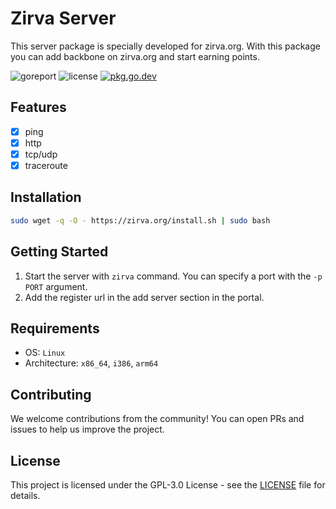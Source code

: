# Zirva Server
This server package is specially developed for zirva.org. With this package you can add backbone on zirva.org and start earning points.

![goreport](https://goreportcard.com/badge/github.com/zirvaorg/server)
![license](https://badgen.net/github/license/zirvaorg/server)
[![pkg.go.dev](https://pkg.go.dev/badge/github.com/zirvaorg/server)](https://pkg.go.dev/github.com/zirvaorg/server)

## Features
- [x] ping
- [x] http
- [x] tcp/udp
- [x] traceroute

## Installation
```bash
sudo wget -q -O - https://zirva.org/install.sh | sudo bash
```

## Getting Started
1. Start the server with `zirva` command. You can specify a port with the `-p PORT` argument.
2. Add the register url in the add server section in the portal.

## Requirements
- OS: `Linux`
- Architecture: `x86_64`, `i386`, `arm64`

## Contributing
We welcome contributions from the community! You can open PRs and issues to help us improve the project.

## License
This project is licensed under the GPL-3.0 License - see the [LICENSE](LICENSE) file for details.
